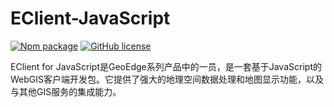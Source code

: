 # EClient-JavaScript
[![Npm package](https://img.shields.io/npm/v/hmap-js.svg)](https://www.npmjs.org/package/hmap-js)
[![GitHub license](https://img.shields.io/badge/license-MIT-blue.svg)](https://raw.githubusercontent.com/sakitam-fdd/HMap/master/LICENSE)

EClient for JavaScript是GeoEdge系列产品中的一员，是一套基于JavaScript的WebGIS客户端开发包。它提供了强大的地理空间数据处理和地图显示功能，以及与其他GIS服务的集成能力。
